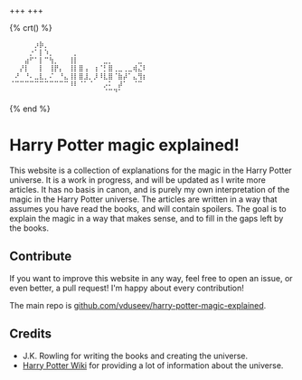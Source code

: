+++
+++

{% crt() %}
```
⠀⠀⠀⠀⠀⡰⡷⡀⠀⠀⠀⠀⠀⠀⠀⠀⠀⠀⠀⠀⠀⠀⠀⠀⠀⠀⠀⠀
⠀⠀⠀⠀⡐⠁⡇⠱⡀⠀⠀⠀⠀⡀⠀⠀⠀⠀⠀⠀⠀⠀⠀⠀⠀⠀⠀⠀
⠀⠀⠀⣴⠋⠁⡇⠉⢳⡀⠀⠀⢸⡇⠀⠀⠀⠀⠀⣀⡀⠀⠀⠀⠀⠀⣀⠀
⠀⠀⡜⡇⠀⠀⡇⠀⢸⡟⡄⠀⢸⡇⣿⢠⠀⢰⠈⡃⣿⢀⣀⢀⣀⢾⣌⠇
⠀⠜⠀⠘⠄⣀⣇⡀⠌⠀⠘⣄⢸⡇⣿⣸⡀⡸⠸⣇⣿⠈⣷⡼⠁⣄⢻⡆
⠈⠉⠉⠉⠉⠉⠉⠉⠉⠉⠉⠉⠸⠇⠈⠁⠈⠀⠀⡠⠅⠀⡼⠁⠀⠈⠉⠀
⠀⠀⠀⠀⠀⠀⠀⠀⠀⠀⠀⠀⠀⠀⠀⠀⠀⠀⠀⠈⠉⠙⠁⠀⠀⠀⠀⠀
```
{% end %}

# Harry Potter magic explained!

This website is a collection of explanations for the magic in the Harry Potter universe. It is a work in progress, and will be updated as I write more articles. It has no basis in canon, and is purely my own interpretation of the magic in the Harry Potter universe. The articles are written in a way that assumes you have read the books, and will contain spoilers. The goal is to explain the magic in a way that makes sense, and to fill in the gaps left by the books.

## Contribute

If you want to improve this website in any way, feel free to open an issue, or even better, a pull request! I'm happy about every contribution!

The main repo is [github.com/vduseev/harry-potter-magic-explained](https://github.com/vduseev/harry-potter-magic-explained).

## Credits

- J.K. Rowling for writing the books and creating the universe.
- [Harry Potter Wiki](https://harrypotter.fandom.com/wiki/Main_Page) for providing a lot of information about the universe.
